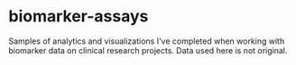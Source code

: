 # biomarker-assays

Samples of analytics and visualizations I've completed when working with biomarker data on clinical research projects. Data used here is not original.

